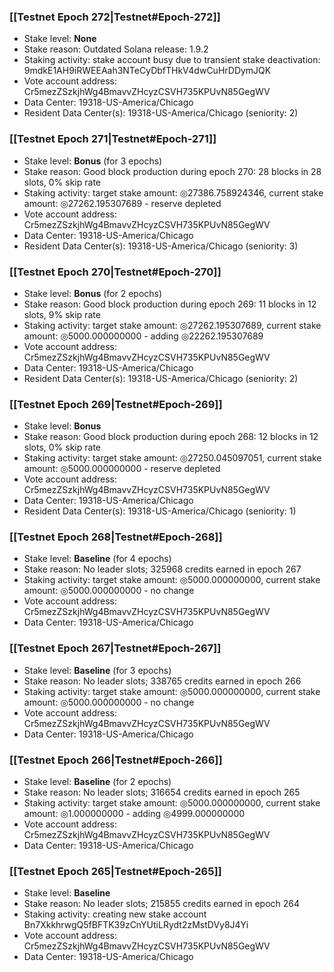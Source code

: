 ### [[Testnet Epoch 272|Testnet#Epoch-272]]
* Stake level: **None**
* Stake reason: Outdated Solana release: 1.9.2
* Staking activity: stake account busy due to transient stake deactivation: 9mdkE1AH9iRWEEAah3NTeCyDbfTHkV4dwCuHrDDymJQK
* Vote account address: Cr5mezZSzkjhWg4BmavvZHcyzCSVH735KPUvN85GegWV
* Data Center: 19318-US-America/Chicago
* Resident Data Center(s): 19318-US-America/Chicago (seniority: 2)
### [[Testnet Epoch 271|Testnet#Epoch-271]]
* Stake level: **Bonus** (for 3 epochs)
* Stake reason: Good block production during epoch 270: 28 blocks in 28 slots, 0% skip rate
* Staking activity: target stake amount: ◎27386.758924346, current stake amount: ◎27262.195307689 - reserve depleted
* Vote account address: Cr5mezZSzkjhWg4BmavvZHcyzCSVH735KPUvN85GegWV
* Data Center: 19318-US-America/Chicago
* Resident Data Center(s): 19318-US-America/Chicago (seniority: 3)
### [[Testnet Epoch 270|Testnet#Epoch-270]]
* Stake level: **Bonus** (for 2 epochs)
* Stake reason: Good block production during epoch 269: 11 blocks in 12 slots, 9% skip rate
* Staking activity: target stake amount: ◎27262.195307689, current stake amount: ◎5000.000000000 - adding ◎22262.195307689
* Vote account address: Cr5mezZSzkjhWg4BmavvZHcyzCSVH735KPUvN85GegWV
* Data Center: 19318-US-America/Chicago
* Resident Data Center(s): 19318-US-America/Chicago (seniority: 2)
### [[Testnet Epoch 269|Testnet#Epoch-269]]
* Stake level: **Bonus**
* Stake reason: Good block production during epoch 268: 12 blocks in 12 slots, 0% skip rate
* Staking activity: target stake amount: ◎27250.045097051, current stake amount: ◎5000.000000000 - reserve depleted
* Vote account address: Cr5mezZSzkjhWg4BmavvZHcyzCSVH735KPUvN85GegWV
* Data Center: 19318-US-America/Chicago
* Resident Data Center(s): 19318-US-America/Chicago (seniority: 1)
### [[Testnet Epoch 268|Testnet#Epoch-268]]
* Stake level: **Baseline** (for 4 epochs)
* Stake reason: No leader slots; 325968 credits earned in epoch 267
* Staking activity: target stake amount: ◎5000.000000000, current stake amount: ◎5000.000000000 - no change
* Vote account address: Cr5mezZSzkjhWg4BmavvZHcyzCSVH735KPUvN85GegWV
* Data Center: 19318-US-America/Chicago
### [[Testnet Epoch 267|Testnet#Epoch-267]]
* Stake level: **Baseline** (for 3 epochs)
* Stake reason: No leader slots; 338765 credits earned in epoch 266
* Staking activity: target stake amount: ◎5000.000000000, current stake amount: ◎5000.000000000 - no change
* Vote account address: Cr5mezZSzkjhWg4BmavvZHcyzCSVH735KPUvN85GegWV
* Data Center: 19318-US-America/Chicago
### [[Testnet Epoch 266|Testnet#Epoch-266]]
* Stake level: **Baseline** (for 2 epochs)
* Stake reason: No leader slots; 316654 credits earned in epoch 265
* Staking activity: target stake amount: ◎5000.000000000, current stake amount: ◎1.000000000 - adding ◎4999.000000000
* Vote account address: Cr5mezZSzkjhWg4BmavvZHcyzCSVH735KPUvN85GegWV
* Data Center: 19318-US-America/Chicago
### [[Testnet Epoch 265|Testnet#Epoch-265]]
* Stake level: **Baseline**
* Stake reason: No leader slots; 215855 credits earned in epoch 264
* Staking activity: creating new stake account Bn7XkkhrwgQ5fBFTK39zCnYUtiLRydt2zMstDVy8J4Yi
* Vote account address: Cr5mezZSzkjhWg4BmavvZHcyzCSVH735KPUvN85GegWV
* Data Center: 19318-US-America/Chicago